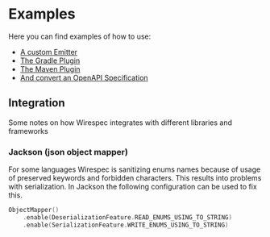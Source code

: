# Examples

Here you can find examples of how to use:

* [A custom Emitter](spring-boot-custom-maven-plugin/README.md)
* [The Gradle Plugin](wirespec-gradle-plugin-ktor/README.md)
* [The Maven Plugin](spring-boot-maven-plugin/README.md)
* [And convert an OpenAPI Specification](spring-boot-openapi-maven-plugin/README.md)

## Integration

Some notes on how Wirespec integrates with different libraries and frameworks

### Jackson (json object mapper)

For some languages Wirespec is sanitizing enums names because of usage of preserved keywords and forbidden characters.
This results into problems with serialization. In Jackson the following configuration can be used to fix this.

```kotlin
ObjectMapper()
    .enable(DeserializationFeature.READ_ENUMS_USING_TO_STRING)
    .enable(SerializationFeature.WRITE_ENUMS_USING_TO_STRING)
```

